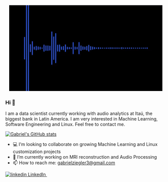 <div align='center'>
  <img src="audio-signal.gif">
</div>

### Hi 👋

I am a data scientist currently working with audio analytics at Itaú, the biggest bank in Latin America.
I am very interested in Machine Learning, Software Engineering and Linux.
Feel free to contact me. 

<!--
**gabrielziegler3/gabrielziegler3** is a ✨ _special_ ✨ repository because its `README.md` (this file) appears on your GitHub profile.

Here are some ideas to get you started:

- 🌱 I’m currently learning ...
- 🤔 I’m looking for help with growing Machine Learning and Linux customization projects
- 💬 Ask me about ...
- 😄 Pronouns: ...
- ⚡ Fun fact: ... 💻
-->
[![Gabriel's GitHub stats](https://github-readme-stats.vercel.app/api?username=gabrielziegler3&theme=tokyonight)](https://github.com/anuraghazra/github-readme-stats)

- 💻 I’m looking to collaborate on growing Machine Learning and Linux customization projects
- 🔭 I’m currently working on MRI reconstruction and Audio Processing
- 📫 How to reach me: gabrielziegler3@gmail.com

<p>
  <a href="https://www.linkedin.com/in/gabrielziegler" rel="nofollow noreferrer">
    <img src="https://i.stack.imgur.com/gVE0j.png" alt="linkedin"> LinkedIn
  </a> &nbsp; 
</p>
